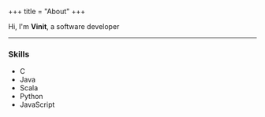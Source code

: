 +++
title = "About"
+++

Hi, I'm **Vinit**, a software developer

---

### Skills

- C
- Java
- Scala
- Python
- JavaScript